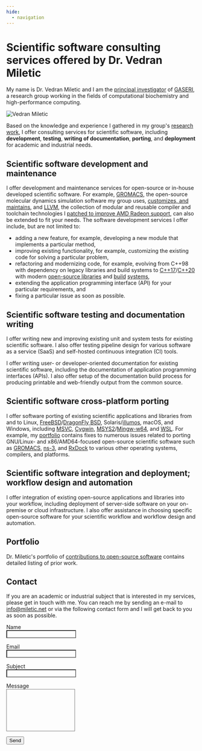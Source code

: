 ```yaml
---
hide:
  - navigation
---
```


# Scientific software consulting services offered by Dr. Vedran Miletic

My name is Dr. Vedran Miletic and I am the [principal investigator](https://group.miletic.net/en/people/principal-investigator/) of [GASERI](https://group.miletic.net/en/), a research group working in the fields of computational biochemistry and high-performance computing.

![Vedran Miletic](https://vedran.miletic.net/images/vm.jpg)

Based on the knowledge and experience I gathered in my group's [research](https://group.miletic.net/en/projects/) [work](https://group.miletic.net/en/publications/), I offer consulting services for scientific software, including **development**, **testing**, **writing of documentation**, **porting**, and **deployment** for academic and industrial needs.

## Scientific software development and maintenance

I offer development and maintenance services for open-source or in-house developed scientific software. For example, [GROMACS](https://www.gromacs.org/), the open-source molecular dynamics simulation software my group uses, [customizes, and maintains](https://group.miletic.net/en/people/principal-investigator/#gromacs), and [LLVM](https://llvm.org/), the collection of modular and reusable compiler and toolchain technologies I [patched to improve AMD Radeon support](https://group.miletic.net/en/people/principal-investigator/#llvm), can also be extended to fit your needs. The software development services I offer include, but are not limited to:

- adding a new feature, for example, developing a new module that implements a particular method,
- improving existing functionality, for example, customizing the existing code for solving a particular problem,
- refactoring and modernizing code, for example, evolving from C++98 with dependency on legacy libraries and build systems to [C++17](https://en.cppreference.com/w/cpp/17)/[C++20](https://en.cppreference.com/w/cpp/20) with modern [open-source libraries](https://en.cppreference.com/w/cpp/links/libs) and [build](https://cmake.org/) [systems](https://mesonbuild.com/),
- extending the application programming interface (API) for your particular requirements, and
- fixing a particular issue as soon as possible.

## Scientific software testing and documentation writing

I offer writing new and improving existing unit and system tests for existing scientific software. I also offer testing pipeline design for various software as a service (SaaS) and self-hosted continuous integration (CI) tools.

I offer writing user- or developer-oriented documentation for existing scientific software, including the documentation of application programming interfaces (APIs). I also offer setup of the documentation build process for producing printable and web-friendly output from the common source.

## Scientific software cross-platform porting

I offer software porting of existing scientific applications and libraries from and to Linux, [FreeBSD](https://www.freebsd.org/)/[DragonFly BSD](https://www.dragonflybsd.org/), Solaris/[illumos](https://illumos.org/), macOS, and Windows, including [MSVC](https://visualstudio.microsoft.com/vs/features/cplusplus/), [Cygwin](https://www.cygwin.com/), [MSYS2](https://www.msys2.org/)/[Mingw-w64](https://www.mingw-w64.org/), and [WSL](https://apps.microsoft.com/store/detail/windows-subsystem-for-linux/9P9TQF7MRM4R). For example, my [portfolio](https://group.miletic.net/en/people/principal-investigator/#open-source-software-contributions) contains fixes to numerous issues related to porting GNU/Linux- and x86/AMD64-focused open-source scientific software such as [GROMACS](https://www.gromacs.org/), [ns-3](https://www.nsnam.org/), and [RxDock](https://rxdock.gitlab.io/) to various other operating systems, compilers, and platforms.

## Scientific software integration and deployment; workflow design and automation

I offer integration of existing open-source applications and libraries into your workflow, including deployment of server-side software on your on-premise or cloud infrastructure. I also offer assistance in choosing specific open-source software for your scientific workflow and workflow design and automation.

## Portfolio

Dr. Miletic's portfolio of [contributions to open-source software](https://group.miletic.net/en/people/principal-investigator/#open-source-software-contributions) contains detailed listing of prior work.

## Contact

If you are an academic or industrial subject that is interested in my services, please get in touch with me. You can reach me by sending an e-mail to <info@miletic.net> or via the following contact form and I will get back to you as soon as possible.

<form action="https://formspree.io/f/xdovkkwr" method="POST">
    <p>
        <label for="name">Name</label><br>
        <input type="text" name="name" class="md-input md-input--stretch" style="color: var(--md-default-fg-color); background-color: var(--md-default-bg-color)" required>
    </p>
    <p>
        <label for="email">Email</label><br>
        <input type="email" name="email" class="md-input md-input--stretch" style="color: var(--md-default-fg-color); background-color: var(--md-default-bg-color)" required>
    </p>
    <p>
        <label for="subject">Subject</label><br>
        <input type="text" name="subject" class="md-input md-input--stretch" style="color: var(--md-default-fg-color); background-color: var(--md-default-bg-color)" required>
    </p>
    <p>
        <label for="message">Message</label><br>
        <textarea name="message" class="md-input md-input--stretch" style="color: var(--md-default-fg-color); background-color: var(--md-default-bg-color); height: 7rem; outline: none; resize: none" required></textarea>
    </p>
    <input type="text" name="_gotcha" style="display: none">
    <button type="submit" class="md-button md-button--primary">Send</button>
</form>
